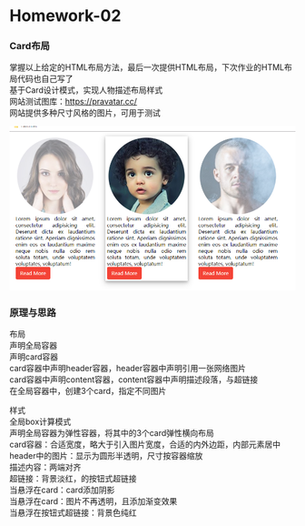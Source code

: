 # Homework-02
### Card布局
掌握以上给定的HTML布局方法，最后一次提供HTML布局，下次作业的HTML布局代码也自己写了   
基于Card设计模式，实现人物描述布局样式      
网站测试图库：https://pravatar.cc/   
网站提供多种尺寸风格的图片，可用于测试   

![result](homeworks/homework-02/screen-01.PNG)

### 原理与思路
布局   
声明全局容器   
声明card容器   
card容器中声明header容器，header容器中声明引用一张网络图片   
card容器中声明content容器，content容器中声明描述段落，与超链接   
在全局容器中，创建3个card，指定不同图片   

样式   
全局box计算模式   
声明全局容器为弹性容器，将其中的3个card弹性横向布局   
card容器：合适宽度，略大于引入图片宽度，合适的内外边距，内部元素居中   
header中的图片：显示为圆形半透明，尺寸按容器缩放   
描述内容：两端对齐   
超链接：背景淡红，的按钮式超链接    
当悬浮在card：card添加阴影   
当悬浮在card：图片不再透明，且添加渐变效果  
当悬浮在按钮式超链接：背景色纯红   
